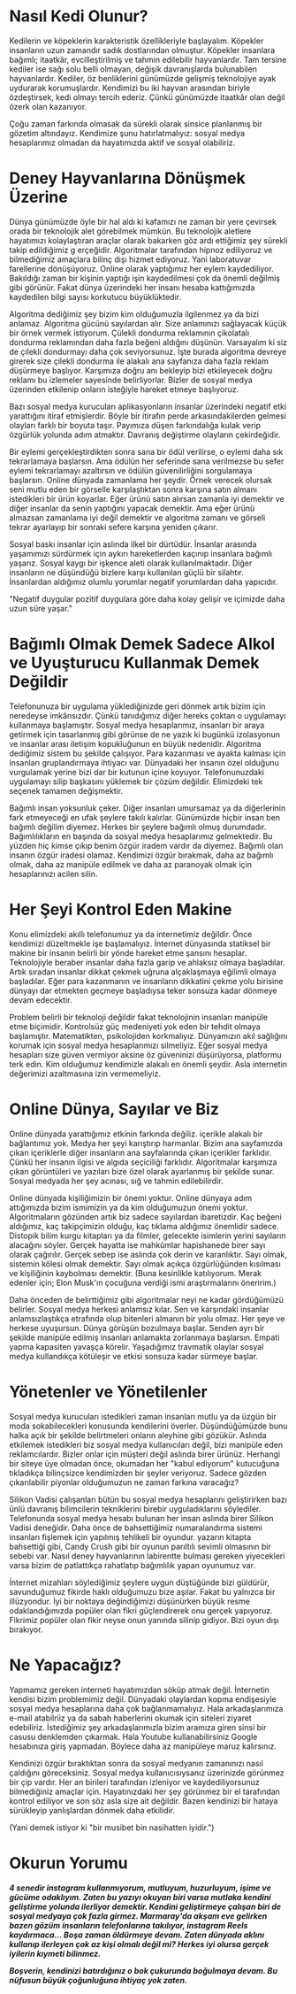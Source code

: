 # Nasıl Kedi Olunur?
Kedilerin ve köpeklerin karakteristik özellikleriyle başlayalım.
Köpekler insanların uzun zamandır sadık dostlarından olmuştur.
Köpekler insanlara bağımlı; itaatkâr, evcilleştirilmiş ve tahmin edilebilir hayvanlardır.
Tam tersine kediler ise sağı solu belli olmayan, değişik davranışlarda bulunabilen hayvanlardır.
Kediler, öz benliklerini günümüzde gelişmiş teknolojiye ayak uydurarak korumuşlardır.
Kendimizi bu iki hayvan arasından biriyle özdeştirsek, kedi olmayı tercih ederiz.
Çünkü günümüzde itaatkâr olan değil özerk olan kazanıyor.

Çoğu zaman farkında olmasak da sürekli olarak sinsice planlanmış bir gözetim altındayız.
Kendimize şunu hatırlatmalıyız: sosyal medya hesaplarımız olmadan da hayatımızda aktif ve sosyal olabiliriz.

# Deney Hayvanlarına Dönüşmek Üzerine
Dünya günümüzde öyle bir hal aldı ki kafamızı ne zaman bir yere çevirsek orada bir teknolojik alet görebilmek mümkün.
Bu teknolojik aletlere hayatımızı kolaylaştıran araçlar olarak bakarken göz ardı ettiğimiz şey sürekli takip edildiğimiz g erçeğidir.
Algoritmalar tarafından hipnoz ediliyoruz ve bilmediğimiz amaçlara bilinç dışı hizmet ediyoruz.
Yani laboratuvar farellerine dönüşüyoruz.
Online olarak yaptığımız her eylem kaydediliyor.
Bakıldığı zaman bir kişinin yaptığı işin kaydedilmesi çok da önemli değilmiş gibi görünür.
Fakat dünya üzerindeki her insanı hesaba kattığımızda kaydedilen bilgi sayısı korkutucu büyüklüktedir.

Algoritma dediğimiz şey bizim kim olduğumuzla ilgilenmez ya da bizi anlamaz.
Algoritma gücünü sayılardan alır.
Size anlamınızı sağlayacak küçük bir örnek vermek istiyorum.
Çülekli dondurma reklamının çikolatalı dondurma reklamından daha fazla beğeni aldığını düşünün.
Varsayalım ki siz de çilekli dondurmayı daha çok seviyorsunuz.
İşte burada algoritma devreye girerek size çilekli dondurma ile alakalı ana sayfanıza daha fazla reklam düşürmeye başlıyor.
Karşımıza doğru anı bekleyip bizi etkileyecek doğru reklamı bu izlemeler sayesinde belirliyorlar.
Bizler de sosyal medya üzerinden etkilenip onların isteğiyle hareket etmeye başlıyoruz.

Bazı sosyal medya kurucuları aplikasyonların insanlar üzerindeki negatif etki yarattığını itiraf etmişlerdir.
Böyle bir itirafın perde arkasındakilerden gelmesi olayları farklı bir boyuta taşır.
Payımıza düşen farkındalığa kulak verip özgürlük yolunda adım atmaktır.
Davranış değiştirme olayların çekirdeğidir.

Bir eylemi gerçekleştirdikten sonra sana bir ödül verilirse, o eylemi daha sık tekrarlamaya başlarsın.
Ama ödülün her seferinde sana verilmezse bu sefer eylemi tekrarlamayı azaltırsın ve ödülün güvenilirliğini sorgulamaya başlarsın.
Online dünyada zamanlama her şeydir.
Örnek verecek olursak seni mutlu eden bir görselle karşılaştıktan sonra karşına satın almanı istedikleri bir ürün koyarlar.
Eğer ürünü satın alırsan zamanla iyi demektir ve diğer insanlar da senin yaptığını yapacak demektir.
Ama eğer ürünü almazsan zamanlama iyi değil demektir ve algoritma zamanı ve görseli tekrar ayarlayıp bir sonraki sefere karşına yeniden çıkarır.

Sosyal baskı insanlar için aslında ilkel bir dürtüdür.
İnsanlar arasında yaşamımızı sürdürmek için aykırı hareketlerden kaçınıp insanlara bağımlı yaşarız.
Sosyal kaygı bir işkence aleti olarak kullanılmaktadır.
Diğer insanların ne düşündüğü bizlere karşı kullanılan güçlü bir silahtır.
İnsanlardan aldığımız olumlu yorumlar negatif yorumlardan daha yapıcıdır.

"Negatif duygular pozitif duygulara göre daha kolay gelişir ve içimizde daha uzun süre yaşar."

# Bağımlı Olmak Demek Sadece Alkol ve Uyuşturucu Kullanmak Demek Değildir
Telefonunuza bir uygulama yüklediğinizde geri dönmek artık bizim için neredeyse imkânsızdır.
Çünkü tanıdığımız diğer hereks çoktan o uygulamayı kullanmaya başlamıştır.
Sosyal medya hesaplarımız, insanları bir araya getirmek için tasarlanmış gibi görünse de ne yazık ki bugünkü izolasyonun ve insanlar arası iletişim kopukluğunun en büyük nedenidir.
Algoritma dediğimiz sistem bu şekilde çalışıyor.
Para kazanması ve ayakta kalması için insanları gruplandırmaya ihtiyacı var.
Dünyadaki her insanın özel olduğunu vurgulamak yerine bizi dar bir kutunun içine koyuyor.
Telefonunuzdaki uygulamayı silip başkasını yüklemek bir çözüm değildir.
Elimizdeki tek seçenek tamamen değişmektir.

Bağımlı insan yoksunluk çeker.
Diğer insanları umursamaz ya da diğerlerinin fark etmeyeceği en ufak şeylere takılı kalırlar.
Günümüzde hiçbir insan ben bağımlı değilim diyemez.
Herkes bir şeylere bağımlı olmuş durumdadır.
Bağımlılıkların en başında da sosyal medya hesaplarımız gelmektedir.
Bu yüzden hiç kimse çıkıp benim özgür iradem vardır da diyemez.
Bağımlı olan insanın özgür iradesi olamaz.
Kendimizi özgür bırakmak, daha az bağımlı olmak, daha az manipüle edilmek ve daha az paranoyak olmak için hesaplarınızı acilen silin.

# Her Şeyi Kontrol Eden Makine
Konu elimizdeki akıllı telefonumuz ya da internetimiz değildir.
Önce kendimizi düzeltmekle işe başlamalıyız.
İnternet dünyasında statiksel bir makine bir insanın belirli bir yönde hareket etme şansını hesaplar.
Teknolojiyle beraber insanlar daha fazla garip ve ahlaksız olmaya başladılar.
Artık sıradan insanlar dikkat çekmek uğruna alçaklaşmaya eğilimli olmaya başladılar.
Eğer para kazanmanın ve insanların dikkatini çekme yolu birisine dünyayı dar etmekten geçmeye başladıysa teker sonsuza kadar dönmeye devam edecektir.

Problem belirli bir teknoloji değildir fakat teknolojinin insanları manipüle etme biçimidir.
Kontrolsüz güç medeniyeti yok eden bir tehdit olmaya başlamıştır.
Matematikten, psikolojiden korkmalıyız.
Dünyamızın akıl sağlığını korumak için sosyal medya hesaplarımızı silmeliyiz.
Eğer sosyal medya hesapları size güven vermiyor aksine öz güveninizi düşürüyorsa, platformu terk edin.
Kim olduğumuz kendimizle alakalı en önemli şeydir.
Asla internetin değerimizi azaltmasına izin vermemeliyiz.

# Online Dünya, Sayılar ve Biz
Online dünyada yarattığımız etkinin farkında değiliz.
içerikle alakalı bir bağlantımız yok.
Medya her şeyi karıştırıp harmanlar.
Bizim ana sayfamızda çıkan içeriklerle diğer insanların ana sayfalarında çıkan içerikler farklıdır.
Çünkü her insanın ilgisi ve algıda seçiciliği farklıdır.
Algoritmalar karşımıza çıkan görüntüleri ve yazıları bize özel olarak ayarlanmış bir şekilde sunar.
Sosyal medyada her şey acınası, sığ ve tahmin edilebilirdir.

Online dünyada kişiliğimizin bir önemi yoktur.
Online dünyaya adım attığımızda bizim ismimizin ya da kim olduğumuzun önemi yoktur.
Algoritmaların gözünden artık biz sadece sayılardan ibaretizdir.
Kaç beğeni aldığımız, kaç takipçimizin olduğu, kaç tıklama aldığımız önemlidir sadece.
Distopik bilim kurgu kitapları ya da filmler, gelecekte isimlerin yerini sayıların alacağını söyler.
Gerçek hayatta ise mahkûmlar hapishanede birer sayı olarak çağırılır.
Gerçek sebep ise aslında çok derin ve karanlıktır.
Sayı olmak, sistemin kölesi olmak demektir.
Sayı olmak açıkça özgürlüğünden kısılması ve kişiliğinin kaybolması demektir.
(Buna kesinlikle katılıyorum. Merak edenler için; Elon Musk'ın çocuğuna verdiği ismi araştırmalarını öneririm.)

Daha önceden de belirttiğimiz gibi algoritmalar neyi ne kadar gördüğümüzü belirler.
Sosyal medya herkesi anlamsız kılar.
Sen ve karşındaki insanlar anlamsızlaştıkça etrafında olup bitenleri almanın bir yolu olmaz.
Her şeye ve herkese uyuşursun.
Dünya görüşün bozulmaya başlar.
Senden ayrı bir şekilde manipüle edilmiş insanları anlamakta zorlanmaya başlarsın.
Empati yapma kapasiten yavaşça körelir.
Yaşadığımız travmatik olaylar sosyal medya kullandıkça kötüleşir ve etkisi sonsuza kadar sürmeye başlar.

# Yönetenler ve Yönetilenler
Sosyal medya kurucuları istedikleri zaman insanları mutlu ya da üzgün bir moda sokabilecekleri konusunda kendilerini överler.
Düşündüğümüzde bunu halka açık bir şekilde belirtmeleri onların aleyhine gibi gözükür.
Aslında etkilemek istedikleri biz sosyal medya kullanıcıları değil, bizi manipüle eden reklamcılardır.
Bizler onlar için müşteri değil aslında birer ürünüz.
Herhangi bir siteye üye olmadan önce, okumadan her "kabul ediyorum" kutucuğuna tıkladıkça bilinçsizce kendimizden bir şeyler veriyoruz.
Sadece gözden çıkarılabilir piyonlar olduğumuzun ne zaman farkına varacağız?

Silikon Vadisi çalışanları bütün bu sosyal medya hesaplarını geliştirirken bazı ünlü davranış bilimcilerin tekniklerini birebir uyguladıklarını söylediler.
Telefonunda sosyal medya hesabı bulunan her insan aslında birer Silikon Vadisi deneğidir.
Daha önce de bahsettiğimiz numaralandırma sistemi insanları fişlemek için yapılmış tehlikeli bir oyundur.
yazarın kitapta bahsettiği gibi, Candy Crush gibi bir oyunun parıltılı sevimli olmasının bir sebebi var.
Nasıl deney hayvanlarının labirentte bulması gereken yiyecekleri varsa bizim de patlattıkça rahatlatıp bağımlılık yapan oyunumuz var.

İnternet mizahları söylediğimiz şeylere uygun düştüğünde bizi güldürür, savunduğumuz fikirde haklı olduğumuzu bize aşılar.
Fakat bu yalnızca bir illüzyondur.
İyi bir noktaya değindiğimizi düşünürken büyük resme odaklandığımızda popüler olan fikri güçlendirerek onu gerçek yapıyoruz.
Fikrimiz popüler olan fikir neyse onun yanında silinip gidiyor.
Bizi oyun dışı bırakıyor.

# Ne Yapacağız?
Yapmamız gereken interneti hayatımızdan söküp atmak değil.
İnternetin kendisi bizim problemimiz değil.
Dünyadaki olaylardan kopma endişesiyle sosyal medya hesaplarına daha çok bağlanmamalıyız.
Hala arkadaşlarımıza e-mail atabilriiz ya da sabah haberlerini okumak için siteleri ziyaret edebiliriz.
İstediğimiz şey arkadaşlarımızla bizim aramıza giren sinsi bir casusu denklemden çıkarmak.
Hala Youtube kullanabilirsiniz Google hesabınıza giriş yapmadan.
Böylece daha az manipüleye maruz kalırsınız.

Kendinizi özgür bıraktıktan sonra da sosyal medyanın zamanınızı nasıl çaldığını göreceksiniz.
Sosyal medya kullanıcısıysanız üzerinizde görünmez bir çip vardır.
Her an birileri tarafından izleniyor ve kaydediliyorsunuz bilmediğiniz amaçlar için.
Hayatınızdaki her şey görünmez bir el tarafından kontrol ediliyor ve son söz asla size ait değildir.
Bazen kendinizi bir hataya sürükleyip yanlışlardan dönmek daha etkilidir.

(Yani demek istiyor ki "bir musibet bin nasihatten iyidir.")

# Okurun Yorumu
***4 senedir instagram kullanmıyorum, mutluyum, huzurluyum, işime ve gücüme odaklıyım.
Zaten bu yazıyı okuyan biri varsa mutlaka kendini geliştirme yolunda ilerliyor demektir.
Kendini geliştirmeye çalışan biri de sosyal medyaya çok fazla girmez.
Marmaray'da akşam eve gelirken bazen gözüm insanların telefonlarına takılıyor, instagram Reels kaydırmaca...
Boşa zaman öldürmeye devam.
Zaten dünyada aklını kullanıp ilerleyen çok az kişi olmalı değil mi?
Herkes iyi olursa gerçek iyilerin kıymeti bilinmez.***

***Boşverin, kendinizi batırdığınız o bok çukurunda boğulmaya devam.
Bu nüfusun büyük çoğunluğuna ihtiyaç yok zaten.***

